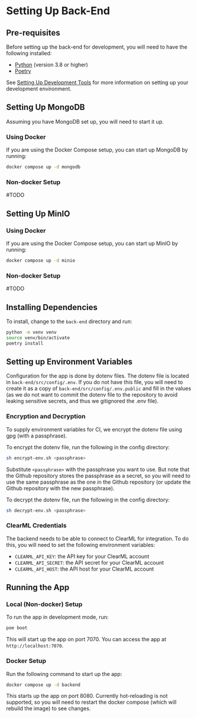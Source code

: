 # Setting Up Back-End

## Pre-requisites

Before setting up the back-end for development, you will need to have the following installed:

- [Python](https://www.python.org/downloads/) (version 3.8 or higher)
- [Poetry](https://python-poetry.org/docs/#installation)

See [Setting Up Development Tools](../development-tools.md#installing-python) for more information on setting up your development environment.

## Setting Up MongoDB

Assuming you have MongoDB set up, you will need to start it up.

### Using Docker

If you are using the Docker Compose setup, you can start up MongoDB by running:

```bash
docker compose up -d mongodb
```

### Non-docker Setup

#TODO

## Setting Up MinIO

### Using Docker

If you are using the Docker Compose setup, you can start up MinIO by running:

```bash
docker compose up -d minio
```

### Non-docker Setup

#TODO

## Installing Dependencies

To install, change to the `back-end` directory and run:

```bash
python -m venv venv
source venv/bin/activate
poetry install
```

## Setting up Environment Variables

Configuration for the app is done by dotenv files. The dotenv file is located in `back-end/src/config/.env`. If you do not have this file, you will need to create it as a copy of `back-end/src/config/.env.public` and fill in the values (as we do not want to commit the dotenv file to the repository to avoid leaking sensitive secrets, and thus we gitignored the .env file).

### Encryption and Decryption

To supply environment variables for CI, we encrypt the dotenv file using gpg (with a passphrase).

To encrypt the dotenv file, run the following in the config directory:

```bash
sh encrypt-env.sh <passphrase>
```

Substitute `<passphrase>` with the passphrase you want to use. But note that the Github repository stores the passphrase as a secret, so you will need to use the same passphrase as the one in the Github repository (or update the Github repository with the new passphrase).

To decrypt the dotenv file, run the following in the config directory:

```bash
sh decrypt-env.sh <passphrase>
```

### ClearML Credentials

The backend needs to be able to connect to ClearML for integration. To do this, you will need to set the following environment variables:

- `CLEARML_API_KEY`: the API key for your ClearML account
- `CLEARML_API_SECRET`: the API secret for your ClearML account
- `CLEARML_API_HOST`: the API host for your ClearML account

## Running the App

### Local (Non-docker) Setup

To run the app in development mode, run:

```bash
poe boot
```

This will start up the app on port 7070. You can access the app at `http://localhost:7070`.

### Docker Setup

Run the following command to start up the app:

```bash
docker compose up -d backend
```

This starts up the app on port 8080. Currently hot-reloading is not supported, so you will need to restart the docker compose (which will rebuild the image) to see changes.
